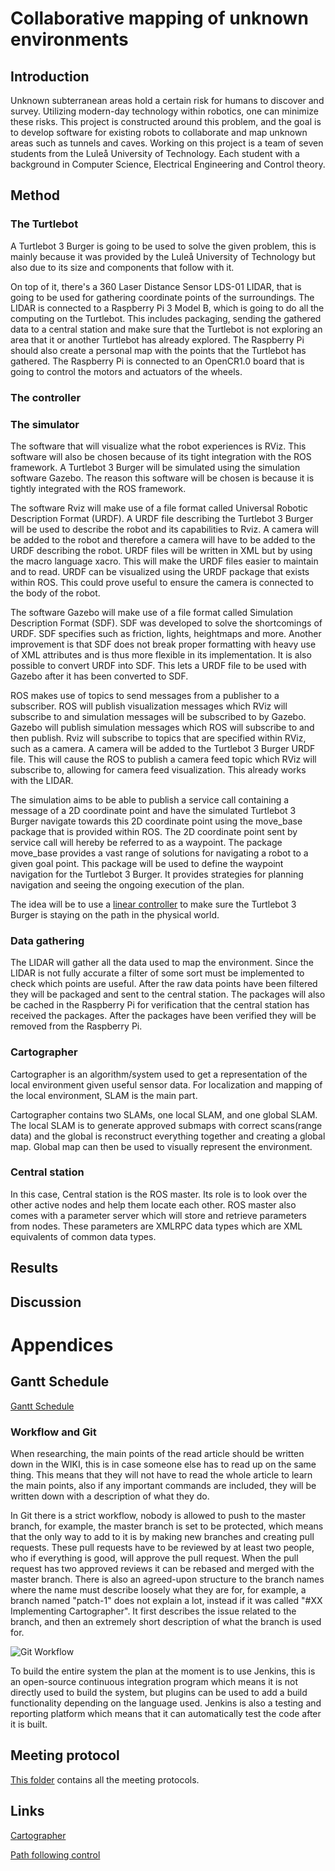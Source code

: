 # Collaborative mapping of unknown environments

## Introduction 
<p>
Unknown subterranean areas hold a certain risk for humans to discover and survey. Utilizing modern-day technology within robotics, one can minimize these risks.
This project is constructed around this problem, and the goal is to develop software for existing robots to collaborate and map unknown areas such as tunnels and caves. Working on this project is a team of seven students from the Luleå University of Technology. Each student with a background in Computer Science, Electrical Engineering and Control theory.
</p>

## Method

### The Turtlebot
<p>
A Turtlebot 3 Burger is going to be used to solve the given problem, this is mainly because it was provided by the Luleå University of Technology but also due to its size and components that follow with it.
</p>
<p>
On top of it, there's a 360 Laser Distance Sensor LDS-01 LIDAR, that is going to be used for gathering coordinate points of the surroundings. The LIDAR is connected to a Raspberry Pi 3 Model B, which is going to do all the computing on the Turtlebot. This includes packaging, sending the gathered data to a central station and make sure that the Turtlebot is not exploring an area that it or another Turtlebot has already explored. The Raspberry Pi should also create a personal map with the points that the Turtlebot has gathered. The Raspberry Pi is connected to an OpenCR1.0 board that is going to control the motors and actuators of the wheels.
</p>

### The controller
<p>
</p>

### The simulator
<p>
The software that will visualize what the robot experiences is RViz. This software will also be chosen because of its tight integration with the ROS framework.
A Turtlebot 3 Burger will be simulated using the simulation software Gazebo. The reason this software will be chosen is because it is tightly integrated with the ROS framework.
</p>

<p>
The software Rviz will make use of a file format called Universal Robotic Description Format (URDF). A URDF file describing the Turtlebot 3 Burger will be used to describe the robot and its capabilities to Rviz. A camera will be added to the robot and therefore a camera will have to be added to the URDF describing the robot. URDF files will be written in XML but by using the macro language xacro. This will make the URDF files easier to maintain and to read. URDF can be visualized using the URDF package that exists within ROS. This could prove useful to ensure the camera is connected to the body of the robot.
</p>

<p>
The software Gazebo will make use of a file format called Simulation Description Format (SDF). SDF was developed to solve the shortcomings of URDF. SDF specifies such as friction, lights, heightmaps and more. Another improvement is that SDF does not break proper formatting with heavy use of XML attributes and is thus more flexible in its implementation. 
It is also possible to convert URDF into SDF. This lets a URDF file to be used with Gazebo after it has been converted to SDF.
</p>

<p>
ROS makes use of topics to send messages from a publisher to a subscriber. ROS will publish visualization messages which RViz will subscribe to and simulation messages will be subscribed to by Gazebo. Gazebo will publish simulation messages which ROS will subscribe to and then publish. Rviz will subscribe to topics that are specified within RViz, such as a camera. A camera will be added to the Turtlebot 3 Burger URDF file. This will cause the ROS to publish a camera feed topic which RViz will subscribe to, allowing for camera feed visualization. This already works with the LIDAR. 
</p>

<p>
The simulation aims to be able to publish a service call containing a message of a 2D coordinate point and have the simulated Turtlebot 3 Burger navigate towards this 2D coordinate point using the move_base package that is provided within ROS. The 2D coordinate point sent by service call will hereby be referred to as a waypoint. The package move_base provides a vast range of solutions for navigating a robot to a given goal point. This package will be used to define the waypoint navigation for the Turtlebot 3 Burger. It provides strategies for planning navigation and seeing the ongoing execution of the plan.
</p>


  The idea will be to use a [linear controller](https://github.com/D7039E-E7032E/Project-Report/wiki/Path-following-control) to make sure the Turtlebot 3 Burger is staying on the path in the physical world.


### Data gathering
<p>
The LIDAR will gather all the data used to map the environment. Since the LIDAR is not fully accurate a filter of some sort must be implemented to check which points are useful. After the raw data points have been filtered they will be packaged and sent to the central station. The packages will also be cached in the Raspberry Pi for verification that the central station has received the packages. After the packages have been verified they will be removed from the Raspberry Pi.
</p>

### Cartographer
<p>
Cartographer is an algorithm/system used to get a representation of the local environment given useful sensor data. For localization and mapping of the local environment, SLAM is the main part. 

Cartographer contains two SLAMs, one local SLAM, and one global SLAM. The local SLAM is to generate approved submaps with correct scans(range data) and the global is reconstruct everything together and creating a global map. Global map can then be used to visually represent the environment.
</p>

### Central station
<p>
In this case, Central station is the ROS master. Its role is to look over the other active nodes and help them locate each other. ROS master also comes with a parameter server which will store and retrieve parameters from nodes. These parameters are XMLRPC data types which are XML equivalents of common data types.

  
</p>

## Results
<p>
</p>

## Discussion
<p>
</p>

# Appendices

## Gantt Schedule
[Gantt Schedule](https://htmlpreview.github.io/?https://github.com/D7039E-E7032E/Project-Report/blob/master/GANTT/ProjectPlan-chart.html)

### Workflow and Git
<p>
When researching, the main points of the read article should be written down in the WIKI, this is in case someone else has to read up on the same thing. This means that they will not have to read the whole article to learn the main points, also if any important commands are included, they will be written down with a description of what they do.
  
In Git there is a strict workflow, nobody is allowed to push to the master branch, for example, the master branch is set to be protected, which means that the only way to add to it is by making new branches and creating pull requests. These pull requests have to be reviewed by at least two people, who if everything is good, will approve the pull request. When the pull request has two approved reviews it can be rebased and merged with the master branch.
There is also an agreed-upon structure to the branch names where the name must describe loosely what they are for, for example, a branch named "patch-1" does not explain a lot, instead if it was called "#XX Implementing Cartographer". It first describes the issue related to the branch, and then an extremely short description of what the branch is used for.

![Git Workflow](https://github.com/D7039E-E7032E/Project-Report/blob/master/images/GitWorkflow.png)

To build the entire system the plan at the moment is to use Jenkins, this is an open-source continuous integration program which means it is not directly used to build the system, but plugins can be used to add a build functionality depending on the language used. Jenkins is also a testing and reporting platform which means that it can automatically test the code after it is built.
</p>

## Meeting protocol
<p>
  <a href="https://drive.google.com/open?id=1PeUxJ5jHCUijahTg3dwKI38IQUg2Elm8">This folder</a> contains all the meeting protocols.
</p>

## Links
<p>
  
  <a href="https://google-cartographer-ros.readthedocs.io/en/latest/algo_walkthrough.html">Cartographer</a>
</p>
<p>
<a href="https://github.com/D7039E-E7032E/Project-Report/wiki/Path-following-control">Path following control</a><br/>
</p>
